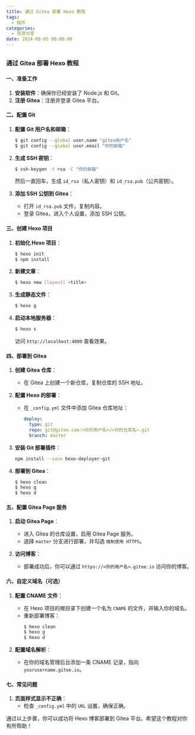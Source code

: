 ```yaml
---
title: 通过 Gitea 部署 Hexo 教程
tags:
  - 稿件
categories:
  - 资源分享
date: 2024-08-05 00:00:00
---
```


> 

<!-- more -->

## 

### 通过 Gitea 部署 Hexo 教程

#### 一、准备工作
1. **安装软件**：确保你已经安装了 Node.js 和 Git。
2. **注册 Gitea**：注册并登录 Gitea 平台。

#### 二、配置 Git
1. **配置 Git 用户名和邮箱**：
   ```bash
   $ git config --global user.name "gitea用户名"
   $ git config --global user.email "你的邮箱"
   ```

2. **生成 SSH 密钥**：
   ```bash
   $ ssh-keygen -t rsa -C "你的邮箱"
   ```
   然后一直回车，生成 `id_rsa`（私人密钥）和 `id_rsa.pub`（公共密钥）。

3. **添加 SSH 公钥到 Gitea**：
   - 打开 `id_rsa.pub` 文件，复制内容。
   - 登录 Gitea，进入个人设置，添加 SSH 公钥。

#### 三、创建 Hexo 项目
1. **初始化 Hexo 项目**：
   ```bash
   $ hexo init
   $ npm install
   ```

2. **新建文章**：
   ```bash
   $ hexo new [layout] <title>
   ```

3. **生成静态文件**：
   ```bash
   $ hexo g
   ```

4. **启动本地服务器**：
   ```bash
   $ hexo s
   ```
   访问 `http://localhost:4000` 查看效果。

#### 四、部署到 Gitea
1. **创建 Gitea 仓库**：
   - 在 Gitea 上创建一个新仓库，复制仓库的 SSH 地址。

2. **配置 Hexo 的部署**：
   - 在 `_config.yml` 文件中添加 Gitea 仓库地址：
     ```yaml
     deploy:
       type: git
       repo: git@gitee.com:<你的用户名>/<你的仓库名>.git
       branch: master
     ```

3. **安装 Git 部署插件**：
   ```bash
   npm install --save hexo-deployer-git
   ```

4. **部署到 Gitea**：
   ```bash
   $ hexo clean
   $ hexo g
   $ hexo d
   ```

#### 五、配置 Gitea Page 服务
1. **启动 Gitea Page**：
   - 进入 Gitea 的仓库设置，启用 Gitea Page 服务。
   - 选择 `master` 分支进行部署，并勾选 `强制使用 HTTPS`。

2. **访问博客**：
   - 部署成功后，你可以通过 `https://<你的用户名>.gitee.io` 访问你的博客。

#### 六、自定义域名（可选）
1. **配置 CNAME 文件**：
   - 在 Hexo 项目的根目录下创建一个名为 `CNAME` 的文件，并输入你的域名。
   - 重新部署博客：
     ```bash
     $ hexo clean
     $ hexo g
     $ hexo d
     ```

2. **配置域名解析**：
   - 在你的域名管理后台添加一条 CNAME 记录，指向 `yourusername.gitee.io`。

#### 七、常见问题
1. **页面样式显示不正确**：
   - 检查 `_config.yml` 中的 `URL` 设置，确保正确。

通过以上步骤，你可以成功将 Hexo 博客部署到 Gitea 平台。希望这个教程对你有所帮助！
